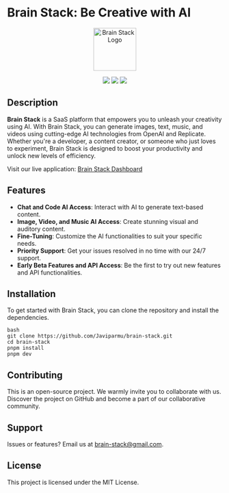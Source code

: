 # Brain Stack: Be Creative with AI

<p align="center">
  <img src="https://i.ibb.co/hgTN8Ff/logo-blue.png" alt="Brain Stack Logo" width="100"/>
</p>

<p align="center">
  <img src="https://img.shields.io/badge/OpenAI-logo?logo=openai">
  <img src="https://img.shields.io/badge/Replicate-logo?logo=Replicate&color=blue">
  <img src="https://img.shields.io/badge/Next.js-logo?logo=next.js&color=black">
</p>

## Description

**Brain Stack** is a SaaS platform that empowers you to unleash your creativity using AI. With Brain Stack, you can generate images, text, music, and videos using cutting-edge AI technologies from OpenAI and Replicate. Whether you're a developer, a content creator, or someone who just loves to experiment, Brain Stack is designed to boost your productivity and unlock new levels of efficiency.

Visit our live application: [Brain Stack Dashboard](https://brain-stack.vercel.com/dashboard)

## Features

- **Chat and Code AI Access**: Interact with AI to generate text-based content.
- **Image, Video, and Music AI Access**: Create stunning visual and auditory content.
- **Fine-Tuning**: Customize the AI functionalities to suit your specific needs.
- **Priority Support**: Get your issues resolved in no time with our 24/7 support.
- **Early Beta Features and API Access**: Be the first to try out new features and API functionalities.

## Installation

To get started with Brain Stack, you can clone the repository and install the dependencies.

```
bash
git clone https://github.com/Javiparmu/brain-stack.git
cd brain-stack
pnpm install
pnpm dev
```

## Contributing

This is an open-source project. We warmly invite you to collaborate with us. Discover the project on GitHub and become a part of our collaborative community.

## Support

Issues or features? Email us at brain-stack@gmail.com.

## License

This project is licensed under the MIT License.

